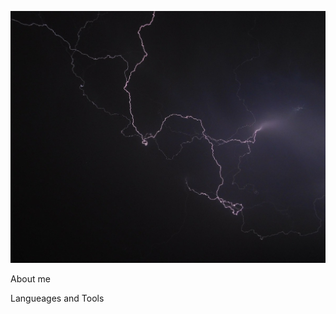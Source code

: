 ![Header](https://github.com/hoddog1525/maxkildishov/blob/main/assets/molnia.jpg)

About me

Langueages and Tools
